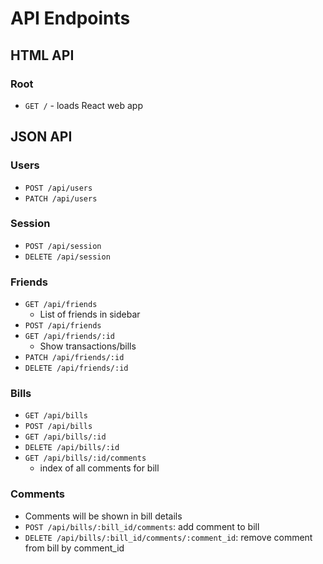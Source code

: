 # API Endpoints

## HTML API

### Root

- `GET /` - loads React web app

## JSON API

### Users

- `POST /api/users`
- `PATCH /api/users`

### Session

- `POST /api/session`
- `DELETE /api/session`

### Friends

- `GET /api/friends`
  - List of friends in sidebar
- `POST /api/friends`
- `GET /api/friends/:id`
  - Show transactions/bills
- `PATCH /api/friends/:id`
- `DELETE /api/friends/:id`

### Bills

- `GET /api/bills`
- `POST /api/bills`
- `GET /api/bills/:id`
- `DELETE /api/bills/:id`
- `GET /api/bills/:id/comments`
  - index of all comments for bill


### Comments

- Comments will be shown in bill details
- `POST /api/bills/:bill_id/comments`: add comment to bill
- `DELETE /api/bills/:bill_id/comments/:comment_id`: remove comment from bill
    by comment_id
